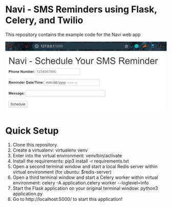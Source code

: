 # Navi - SMS Reminders using Flask, Celery, and Twilio
This repository contains the example code for the Navi web app

![Web App](https://github.com/nrenteria/navi/blob/master/image.JPG)

# Quick Setup
1. Clone this repository.
2. Create a virtualenv: virtualenv venv
3. Enter into the virtual environment: venv/bin/activate
4. Install the requirements: pip3 install -r requirements.txt
3. Open a second terminal window and start a local Redis server within virtual environment (for ubuntu: $redis-server)
4. Open a third terminal window and start a Celery worker within virtual environment: celery -A application.celery worker --loglevel=info
5. Start the Flask application on your original terminal window: python3 application.py
6. Go to http://localhost:5000/ to start this application!

